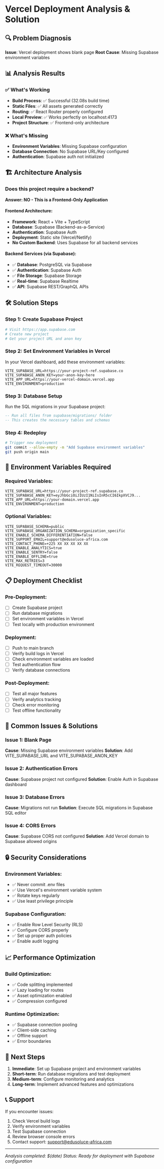 # Vercel Deployment Analysis & Solution

## 🔍 Problem Diagnosis

**Issue**: Vercel deployment shows blank page
**Root Cause**: Missing Supabase environment variables

## 📊 Analysis Results

### ✅ What's Working
- **Build Process**: ✅ Successful (32.08s build time)
- **Static Files**: ✅ All assets generated correctly
- **Routing**: ✅ React Router properly configured
- **Local Preview**: ✅ Works perfectly on localhost:4173
- **Project Structure**: ✅ Frontend-only architecture

### ❌ What's Missing
- **Environment Variables**: Missing Supabase configuration
- **Database Connection**: No Supabase URL/Key configured
- **Authentication**: Supabase auth not initialized

## 🏗️ Architecture Analysis

### **Does this project require a backend?**
**Answer: NO - This is a Frontend-Only Application**

#### Frontend Architecture:
- **Framework**: React + Vite + TypeScript
- **Database**: Supabase (Backend-as-a-Service)
- **Authentication**: Supabase Auth
- **Deployment**: Static site (Vercel/Netlify)
- **No Custom Backend**: Uses Supabase for all backend services

#### Backend Services (via Supabase):
- ✅ **Database**: PostgreSQL via Supabase
- ✅ **Authentication**: Supabase Auth
- ✅ **File Storage**: Supabase Storage
- ✅ **Real-time**: Supabase Realtime
- ✅ **API**: Supabase REST/GraphQL APIs

## 🛠️ Solution Steps

### Step 1: Create Supabase Project
```bash
# Visit https://app.supabase.com
# Create new project
# Get your project URL and anon key
```

### Step 2: Set Environment Variables in Vercel
In your Vercel dashboard, add these environment variables:

```env
VITE_SUPABASE_URL=https://your-project-ref.supabase.co
VITE_SUPABASE_ANON_KEY=your-anon-key-here
VITE_APP_URL=https://your-vercel-domain.vercel.app
VITE_ENVIRONMENT=production
```

### Step 3: Database Setup
Run the SQL migrations in your Supabase project:
```sql
-- Run all files from supabase/migrations/ folder
-- This creates the necessary tables and schemas
```

### Step 4: Redeploy
```bash
# Trigger new deployment
git commit --allow-empty -m "Add Supabase environment variables"
git push origin main
```

## 🔧 Environment Variables Required

### Required Variables:
```env
VITE_SUPABASE_URL=https://your-project-ref.supabase.co
VITE_SUPABASE_ANON_KEY=eyJhbGciOiJIUzI1NiIsInR5cCI6IkpXVCJ9...
VITE_APP_URL=https://your-domain.vercel.app
VITE_ENVIRONMENT=production
```

### Optional Variables:
```env
VITE_SUPABASE_SCHEMA=public
VITE_SUPABASE_ORGANIZATION_SCHEMA=organization_specific
VITE_ENABLE_SCHEMA_DIFFERENTIATION=false
VITE_SUPPORT_EMAIL=support@edusoluce-africa.com
VITE_CONTACT_PHONE=+225 XX XX XX XX XX
VITE_ENABLE_ANALYTICS=true
VITE_ENABLE_SENTRY=false
VITE_ENABLE_OFFLINE=true
VITE_MAX_RETRIES=3
VITE_REQUEST_TIMEOUT=30000
```

## 📋 Deployment Checklist

### Pre-Deployment:
- [ ] Create Supabase project
- [ ] Run database migrations
- [ ] Set environment variables in Vercel
- [ ] Test locally with production environment

### Deployment:
- [ ] Push to main branch
- [ ] Verify build logs in Vercel
- [ ] Check environment variables are loaded
- [ ] Test authentication flow
- [ ] Verify database connections

### Post-Deployment:
- [ ] Test all major features
- [ ] Verify analytics tracking
- [ ] Check error monitoring
- [ ] Test offline functionality

## 🚨 Common Issues & Solutions

### Issue 1: Blank Page
**Cause**: Missing Supabase environment variables
**Solution**: Add VITE_SUPABASE_URL and VITE_SUPABASE_ANON_KEY

### Issue 2: Authentication Errors
**Cause**: Supabase project not configured
**Solution**: Enable Auth in Supabase dashboard

### Issue 3: Database Errors
**Cause**: Migrations not run
**Solution**: Execute SQL migrations in Supabase SQL editor

### Issue 4: CORS Errors
**Cause**: Supabase CORS not configured
**Solution**: Add Vercel domain to Supabase allowed origins

## 🔒 Security Considerations

### Environment Variables:
- ✅ Never commit .env files
- ✅ Use Vercel's environment variable system
- ✅ Rotate keys regularly
- ✅ Use least privilege principle

### Supabase Configuration:
- ✅ Enable Row Level Security (RLS)
- ✅ Configure CORS properly
- ✅ Set up proper auth policies
- ✅ Enable audit logging

## 📈 Performance Optimization

### Build Optimization:
- ✅ Code splitting implemented
- ✅ Lazy loading for routes
- ✅ Asset optimization enabled
- ✅ Compression configured

### Runtime Optimization:
- ✅ Supabase connection pooling
- ✅ Client-side caching
- ✅ Offline support
- ✅ Error boundaries

## 🎯 Next Steps

1. **Immediate**: Set up Supabase project and environment variables
2. **Short-term**: Run database migrations and test deployment
3. **Medium-term**: Configure monitoring and analytics
4. **Long-term**: Implement advanced features and optimizations

## 📞 Support

If you encounter issues:
1. Check Vercel build logs
2. Verify environment variables
3. Test Supabase connection
4. Review browser console errors
5. Contact support: support@edusoluce-africa.com

---
*Analysis completed: $(date)*
*Status: Ready for deployment with Supabase configuration*
